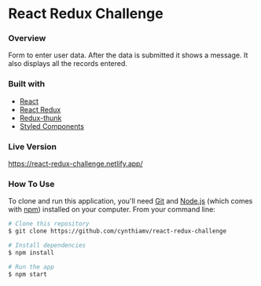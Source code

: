 # React Redux Challenge

### Overview
Form to enter user data. 
After the data is submitted it shows a message.
It also displays all the records entered.

### Built with 
- [React](https://reactjs.org/)
- [React Redux](https://react-redux.js.org/)
- [Redux-thunk](https://github.com/reduxjs/redux-thunk)
- [Styled Components](https://styled-components.com/)


### Live Version
https://react-redux-challenge.netlify.app/

### How To Use


To clone and run this application, you'll need [Git](https://git-scm.com) and [Node.js](https://nodejs.org/en/download/) (which comes with [npm](http://npmjs.com)) installed on your computer. From your command line:

```bash
# Clone this repository
$ git clone https://github.com/cynthiamv/react-redux-challenge

# Install dependencies
$ npm install

# Run the app
$ npm start
```